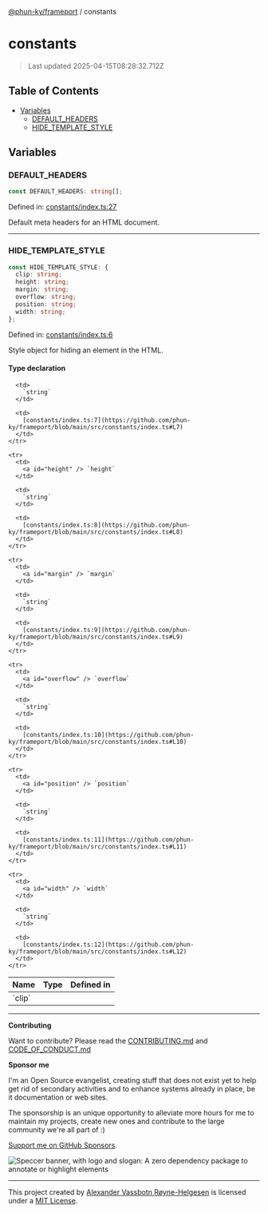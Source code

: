 [@phun-ky/frameport](README.md) / constants

# constants

> Last updated 2025-04-15T08:28:32.712Z

## Table of Contents

- [Variables](#variables)
  - [DEFAULT_HEADERS](#default_headers)
  - [HIDE_TEMPLATE_STYLE](#hide_template_style)

## Variables

### DEFAULT_HEADERS

```ts
const DEFAULT_HEADERS: string[];
```

Defined in: [constants/index.ts:27](https://github.com/phun-ky/frameport/blob/main/src/constants/index.ts#L27)

Default meta headers for an HTML document.

---

### HIDE_TEMPLATE_STYLE

```ts
const HIDE_TEMPLATE_STYLE: {
  clip: string;
  height: string;
  margin: string;
  overflow: string;
  position: string;
  width: string;
};
```

Defined in: [constants/index.ts:6](https://github.com/phun-ky/frameport/blob/main/src/constants/index.ts#L6)

Style object for hiding an element in the HTML.

#### Type declaration

<table>
  <thead>
    <tr>
      <th>Name</th>
      <th>Type</th>
      <th>Defined in</th>
    </tr>
  </thead>

  <tbody>
    <tr>
      <td>
        <a id="clip" /> `clip`
      </td>

      <td>
        `string`
      </td>

      <td>
        [constants/index.ts:7](https://github.com/phun-ky/frameport/blob/main/src/constants/index.ts#L7)
      </td>
    </tr>

    <tr>
      <td>
        <a id="height" /> `height`
      </td>

      <td>
        `string`
      </td>

      <td>
        [constants/index.ts:8](https://github.com/phun-ky/frameport/blob/main/src/constants/index.ts#L8)
      </td>
    </tr>

    <tr>
      <td>
        <a id="margin" /> `margin`
      </td>

      <td>
        `string`
      </td>

      <td>
        [constants/index.ts:9](https://github.com/phun-ky/frameport/blob/main/src/constants/index.ts#L9)
      </td>
    </tr>

    <tr>
      <td>
        <a id="overflow" /> `overflow`
      </td>

      <td>
        `string`
      </td>

      <td>
        [constants/index.ts:10](https://github.com/phun-ky/frameport/blob/main/src/constants/index.ts#L10)
      </td>
    </tr>

    <tr>
      <td>
        <a id="position" /> `position`
      </td>

      <td>
        `string`
      </td>

      <td>
        [constants/index.ts:11](https://github.com/phun-ky/frameport/blob/main/src/constants/index.ts#L11)
      </td>
    </tr>

    <tr>
      <td>
        <a id="width" /> `width`
      </td>

      <td>
        `string`
      </td>

      <td>
        [constants/index.ts:12](https://github.com/phun-ky/frameport/blob/main/src/constants/index.ts#L12)
      </td>
    </tr>

  </tbody>
</table>

---

**Contributing**

Want to contribute? Please read the [CONTRIBUTING.md](https://github.com/phun-ky/frameport/blob/main/CONTRIBUTING.md) and [CODE_OF_CONDUCT.md](https://github.com/phun-ky/frameport/blob/main/CODE_OF_CONDUCT.md)

**Sponsor me**

I'm an Open Source evangelist, creating stuff that does not exist yet to help get rid of secondary activities and to enhance systems already in place, be it documentation or web sites.

The sponsorship is an unique opportunity to alleviate more hours for me to maintain my projects, create new ones and contribute to the large community we're all part of :)

[Support me on GitHub Sponsors](https://github.com/sponsors/phun-ky).

![Speccer banner, with logo and slogan: A zero dependency package to annotate or highlight elements](https://github.com/phun-ky/frameport/blob/main/public/frameport-banner.png?raw=true)

---

This project created by [Alexander Vassbotn Røyne-Helgesen](http://phun-ky.net) is licensed under a [MIT License](https://choosealicense.com/licenses/mit/).

